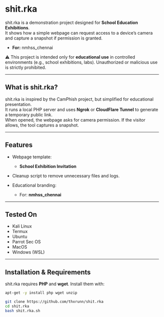 







# shit.rka

shit.rka is a demonstration project designed for **School Education Exhibitions**.  
It shows how a simple webpage can request access to a device’s camera and capture a snapshot if permission is granted.  

- **For:** nmhss_chennai  

⚠️ This project is intended only for **educational use** in controlled environments (e.g., school exhibitions, labs). Unauthorized or malicious use is strictly prohibited.  

---

## What is shit.rka?

shit.rka is inspired by the CamPhish project, but simplified for educational presentation.  
It runs a local PHP server and uses **Ngrok** or **CloudFlare Tunnel** to generate a temporary public link.  
When opened, the webpage asks for camera permission. If the visitor allows, the tool captures a snapshot.  

---

## Features

- Webpage template:
  - **School Exhibition Invitation**  

- Cleanup script to remove unnecessary files and logs.  

- Educational branding:
  - For: **nmhss_chennai**  

---

## Tested On

- Kali Linux  
- Termux  
- Ubuntu  
- Parrot Sec OS  
- MacOS  
- Windows (WSL)  

---

## Installation & Requirements

shit.rka requires **PHP** and **wget**. Install them with:
```bash
apt-get -y install php wget unzip

git clone https://github.com/thxrunn/shit.rka
cd shit.rka
bash shit.rka.sh
